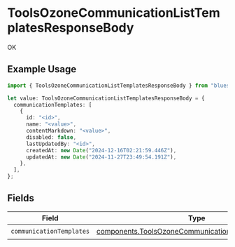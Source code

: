 # ToolsOzoneCommunicationListTemplatesResponseBody

OK

## Example Usage

```typescript
import { ToolsOzoneCommunicationListTemplatesResponseBody } from "bluesky/models/operations";

let value: ToolsOzoneCommunicationListTemplatesResponseBody = {
  communicationTemplates: [
    {
      id: "<id>",
      name: "<value>",
      contentMarkdown: "<value>",
      disabled: false,
      lastUpdatedBy: "<id>",
      createdAt: new Date("2024-12-16T02:21:59.446Z"),
      updatedAt: new Date("2024-11-27T23:49:54.191Z"),
    },
  ],
};
```

## Fields

| Field                                                                                                                      | Type                                                                                                                       | Required                                                                                                                   | Description                                                                                                                |
| -------------------------------------------------------------------------------------------------------------------------- | -------------------------------------------------------------------------------------------------------------------------- | -------------------------------------------------------------------------------------------------------------------------- | -------------------------------------------------------------------------------------------------------------------------- |
| `communicationTemplates`                                                                                                   | [components.ToolsOzoneCommunicationDefsTemplateView](../../models/components/toolsozonecommunicationdefstemplateview.md)[] | :heavy_check_mark:                                                                                                         | N/A                                                                                                                        |